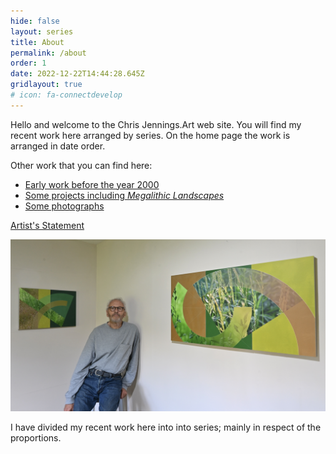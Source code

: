 ```yaml
---
hide: false
layout: series
title: About
permalink: /about
order: 1
date: 2022-12-22T14:44:28.645Z
gridlayout: true
# icon: fa-connectdevelop
---
```

Hello and welcome to the Chris Jennings.Art web site. You will find my recent work here arranged by series. On the home page the work is arranged in date order.

Other work that you can find here:

- [Early work before the year 2000](/earlywork)
- [Some projects including _Megalithic Landscapes_](/projects)
- [Some photographs](/photographs)

[Artist's Statement](/statement)

![Studio View](/uploads/nik_3016.jpeg "Chris and some recent work")

I have divided my recent work here into into series; mainly in respect of the proportions.